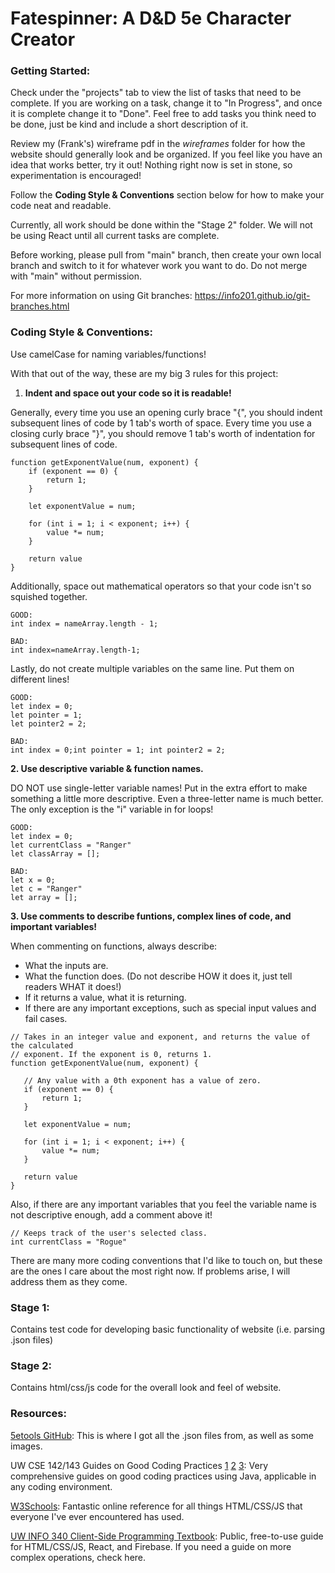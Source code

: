 # Fatespinner: A D&D 5e Character Creator

### Getting Started:

Check under the "projects" tab to view the list of tasks that need to be complete. If you are working on a task, change it to "In Progress", and once it is complete change it to "Done". Feel free to add tasks you think need to be done, just be kind and include a short description of it.

Review my (Frank's) wireframe pdf in the *wireframes* folder for how the website should generally look and be organized. If you feel like you have an idea that works better, try it out! Nothing right now is set in stone, so experimentation is encouraged!

Follow the **Coding Style & Conventions** section below for how to make your code neat and readable.

Currently, all work should be done within the "Stage 2" folder. We will not be using React until all current tasks are complete.

Before working, please pull from "main" branch, then create your own local branch and switch to it for whatever work you want to do. Do not merge with "main" without permission.

For more information on using Git branches: https://info201.github.io/git-branches.html

### Coding Style & Conventions:

Use camelCase for naming variables/functions!

With that out of the way, these are my big 3 rules for this project:
 
 1. **Indent and space out your code so it is readable!**
 
 Generally, every time you use an opening curly brace "{", you should indent subsequent lines of code by 1 tab's worth of space. Every time you use a closing curly brace "}", you should remove 1 tab's worth of indentation for subsequent lines of code.
 ```
 function getExponentValue(num, exponent) {
     if (exponent == 0) {
         return 1;
     }
    
     let exponentValue = num;
    
     for (int i = 1; i < exponent; i++) {
         value *= num;
     } 
    
     return value
 }
 ```
 
 Additionally, space out mathematical operators so that your code isn't so squished together.
 
 ```
 GOOD:
 int index = nameArray.length - 1;
 
 BAD:
 int index=nameArray.length-1;
 ```
 
 Lastly, do not create multiple variables on the same line. Put them on different lines!
 
 ```
 GOOD:
 let index = 0;
 let pointer = 1;
 let pointer2 = 2;
 
 BAD:
 int index = 0;int pointer = 1; int pointer2 = 2;
 ```
 
 **2. Use descriptive variable & function names.**
 
 DO NOT use single-letter variable names! Put in the extra effort to make something a little more descriptive. Even a three-letter name is much better. The only exception is the "i" variable in for loops!
 
 ```
 GOOD:
 let index = 0;
 let currentClass = "Ranger"
 let classArray = [];
 
 BAD:
 let x = 0;
 let c = "Ranger"
 let array = [];
 
 ```
 
 **3. Use comments to describe funtions, complex lines of code, and important variables!**
 
 When commenting on functions, always describe:
 - What the inputs are.
 - What the function does. (Do not describe HOW it does it, just tell readers WHAT it does!)
 - If it returns a value, what it is returning.
 - If there are any important exceptions, such as special input values and fail cases.
 
  ```
 // Takes in an integer value and exponent, and returns the value of the calculated
 // exponent. If the exponent is 0, returns 1.
 function getExponentValue(num, exponent) {
     
     // Any value with a 0th exponent has a value of zero. 
     if (exponent == 0) {
         return 1;
     }
    
     let exponentValue = num;
     
     for (int i = 1; i < exponent; i++) {
         value *= num;
     } 
    
     return value
 }
 ```
 Also, if there are any important variables that you feel the variable name is not descriptive enough, add a comment above it!
 
 ```
 // Keeps track of the user's selected class.
 int currentClass = "Rogue"
 ```

 There are many more coding conventions that I'd like to touch on, but these are the ones I care about the most right now. If problems arise, I will address them as they come.
 
### Stage 1:
Contains test code for developing basic functionality of website (i.e. parsing .json files)

### Stage 2:
Contains html/css/js code for the overall look and feel of website.

### Resources:

[5etools GitHub](https://github.com/5etools-mirror-1/5etools-mirror-1.github.io/releases/tag/v1.174.1): This is where I got all the .json files from, as well as some images.

UW CSE 142/143 Guides on Good Coding Practices [1](https://courses.cs.washington.edu/courses/cse143/17su/handouts/style-guide.pdf) [2](https://courses.cs.washington.edu/courses/cse143/22wi/homework/commenting-guide.pdf) [3](https://courses.cs.washington.edu/courses/cse142/21au/quality.html#indentation): Very comprehensive guides on good coding practices using Java, applicable in any coding environment.

[W3Schools](https://www.w3schools.com/): Fantastic online reference for all things HTML/CSS/JS that everyone I've ever encountered has used. 

[UW INFO 340 Client-Side Programming Textbook](https://info340.github.io/): Public, free-to-use guide for HTML/CSS/JS, React, and Firebase. If you need a guide on more complex operations, check here.
